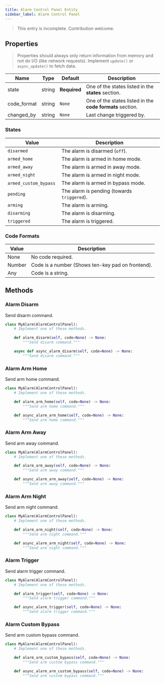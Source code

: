 ```yaml
---
title: Alarm Control Panel Entity
sidebar_label: Alarm Control Panel
---
```


> This entry is incomplete. Contribution welcome.

## Properties

> Properties should always only return information from memory and not do I/O (like network requests). Implement `update()` or `async_update()` to fetch data.

| Name        | Type   | Default      | Description                                               |
| ----------- | ------ | ------------ | --------------------------------------------------------- |
| state       | string | **Required** | One of the states listed in the **states** section.       |
| code_format | string | `None`       | One of the states listed in the **code formats** section. |
| changed_by  | string | `None`       | Last change triggered by.                                 |

### States

| Value                  | Description                                 |
| ---------------------- | ------------------------------------------- |
| `disarmed`             | The alarm is disarmed (`off`).              |
| `armed_home`           | The alarm is armed in home mode.            |
| `armed_away`           | The alarm is armed in away mode.            |
| `armed_night`          | The alarm is armed in night mode.           |
| `armed_custom_bypass`  | The alarm is armed in bypass mode.          |
| `pending`              | The alarm is pending (towards `triggered`). |
| `arming`               | The alarm is arming.                        |
| `disarming`            | The alarm is disarming.                     |
| `triggered`            | The alarm is triggered.                     |

### Code Formats

| Value  | Description                                       |
| ------ | ------------------------------------------------- |
| None   | No code required.                                 |
| Number | Code is a number (Shows ten-key pad on frontend). |
| Any    | Code is a string.                                 |

## Methods

### Alarm Disarm

Send disarm command.

```python
class MyAlarm(AlarmControlPanel):
    # Implement one of these methods.

    def alarm_disarm(self, code=None) -> None:
        """Send disarm command."""

    async def async_alarm_disarm(self, code=None) -> None:
        """Send disarm command."""
```

### Alarm Arm Home

Send arm home command.

```python
class MyAlarm(AlarmControlPanel):
    # Implement one of these methods.

    def alarm_arm_home(self, code=None) -> None:
        """Send arm home command."""

    def async_alarm_arm_home(self, code=None) -> None:
        """Send arm home command."""
```

### Alarm Arm Away

Send arm away command.

```python
class MyAlarm(AlarmControlPanel):
    # Implement one of these methods.

    def alarm_arm_away(self, code=None) -> None:
        """Send arm away command."""

    def async_alarm_arm_away(self, code=None) -> None:
        """Send arm away command."""
```

### Alarm Arm Night

Send arm night command.

```python
class MyAlarm(AlarmControlPanel):
    # Implement one of these methods.

    def alarm_arm_night(self, code=None) -> None:
        """Send arm night command."""

    def async_alarm_arm_night(self, code=None) -> None:
        """Send arm night command."""
```

### Alarm Trigger

Send alarm trigger command.

```python
class MyAlarm(AlarmControlPanel):
    # Implement one of these methods.

    def alarm_trigger(self, code=None) -> None:
        """Send alarm trigger command."""

    def async_alarm_trigger(self, code=None) -> None:
        """Send alarm trigger command."""
```

### Alarm Custom Bypass

Send arm custom bypass command.

```python
class MyAlarm(AlarmControlPanel):
    # Implement one of these methods.

    def alarm_arm_custom_bypass(self, code=None) -> None:
        """Send arm custom bypass command."""

    def async_alarm_arm_custom_bypass(self, code=None) -> None:
        """Send arm custom bypass command."""
```